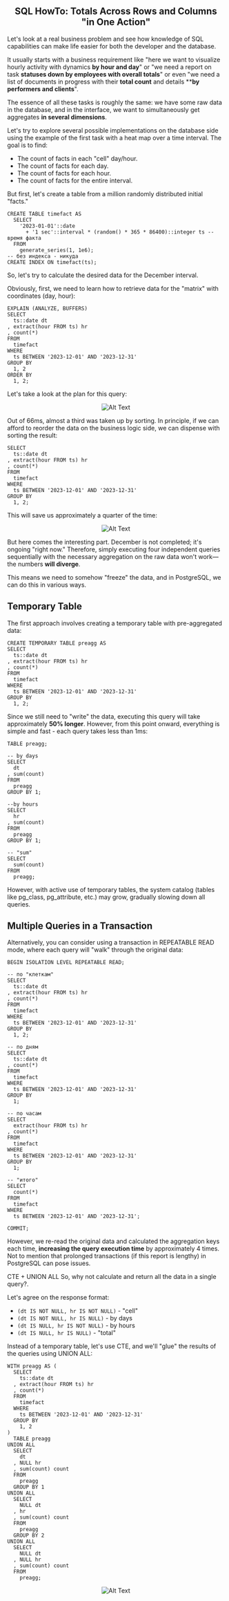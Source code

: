 <h2 align="center">SQL HowTo: Totals Across Rows and Columns "in One Action" </h2>

Let's look at a real business problem and see how knowledge of SQL capabilities can make life easier for both the developer and the database.

It usually starts with a business requirement like "here we want to visualize hourly activity with dynamics **by hour and day**" or "we need a report on task **statuses  down by employees with overall totals**" or even "we need a list of documents in progress with their ****total count**** and details ****by performers and clients**".

The essence of all these tasks is roughly the same: we have some raw data in the database, and in the interface, we want to simultaneously get aggregates **in several dimensions**.

Let's try to explore several possible implementations on the database side using the example of the first task with a heat map over a time interval. The goal is to find:

- The count of facts in each "cell" day/hour.
- The count of facts for each day.
- The count of facts for each hour.
- The count of facts for the entire interval.

But first, let's create a table from a million randomly distributed initial "facts."

```
CREATE TABLE timefact AS
  SELECT
    '2023-01-01'::date
      + '1 sec'::interval * (random() * 365 * 86400)::integer ts -- время факта
  FROM
    generate_series(1, 1e6);
-- без индекса - никуда
CREATE INDEX ON timefact(ts);
```

So, let's try to calculate the desired data for the December interval.

Obviously, first, we need to learn how to retrieve data for the "matrix" with coordinates (day, hour):
```
EXPLAIN (ANALYZE, BUFFERS)
SELECT
  ts::date dt
, extract(hour FROM ts) hr
, count(*)
FROM
  timefact
WHERE
  ts BETWEEN '2023-12-01' AND '2023-12-31'
GROUP BY
  1, 2
ORDER BY
  1, 2;
```
Let's take a look at the plan for this query:
<p align="center">
<img src="https://habrastorage.org/r/w1560/getpro/habr/upload_files/150/858/fd4/150858fd498cdbf3d3878d4ed61cab3e.png" alt="Alt Text">

Out of 66ms, almost a third was taken up by sorting. In principle, if we can afford to reorder the data on the business logic side, we can dispense with sorting the result:
```
SELECT
  ts::date dt
, extract(hour FROM ts) hr
, count(*)
FROM
  timefact
WHERE
  ts BETWEEN '2023-12-01' AND '2023-12-31'
GROUP BY
  1, 2;
```
This will save us approximately a quarter of the time:
<p align="center">
<img src="https://habrastorage.org/r/w1560/getpro/habr/upload_files/5dc/6de/5ec/5dc6de5ec6d91b1fdce8305a85e22a03.png" alt="Alt Text">

  But here comes the interesting part. December is not completed; it's ongoing "right now." Therefore, simply executing four independent queries sequentially with the necessary aggregation on the raw data won't work— the numbers **will diverge**.

This means we need to somehow "freeze" the data, and in PostgreSQL, we can do this in various ways.

## Temporary Table
The first approach involves creating a temporary table with pre-aggregated data:
```
CREATE TEMPORARY TABLE preagg AS
SELECT
  ts::date dt
, extract(hour FROM ts) hr
, count(*)
FROM
  timefact
WHERE
  ts BETWEEN '2023-12-01' AND '2023-12-31'
GROUP BY
  1, 2;
```
Since we still need to "write" the data, executing this query will take approximately **50% longer**. However, from this point onward, everything is simple and fast - each query takes less than 1ms:

```
TABLE preagg;

-- by days
SELECT
  dt
, sum(count)
FROM
  preagg
GROUP BY 1;

--by hours
SELECT
  hr
, sum(count)
FROM
  preagg
GROUP BY 1;

-- "sum"
SELECT
  sum(count)
FROM
  preagg;
```
However, with active use of temporary tables, the system catalog (tables like pg_class, pg_attribute, etc.) may grow, gradually slowing down all queries.

## Multiple Queries in a Transaction

Alternatively, you can consider using a transaction in REPEATABLE READ mode, where each query will "walk" through the original data:

```
BEGIN ISOLATION LEVEL REPEATABLE READ;

-- по "клеткам"
SELECT
  ts::date dt
, extract(hour FROM ts) hr
, count(*)
FROM
  timefact
WHERE
  ts BETWEEN '2023-12-01' AND '2023-12-31'
GROUP BY
  1, 2;

-- по дням
SELECT
  ts::date dt
, count(*)
FROM
  timefact
WHERE
  ts BETWEEN '2023-12-01' AND '2023-12-31'
GROUP BY
  1;

-- по часам
SELECT
  extract(hour FROM ts) hr
, count(*)
FROM
  timefact
WHERE
  ts BETWEEN '2023-12-01' AND '2023-12-31'
GROUP BY
  1;

-- "итого"
SELECT
  count(*)
FROM
  timefact
WHERE
  ts BETWEEN '2023-12-01' AND '2023-12-31';

COMMIT;
```

However, we re-read the original data and calculated the aggregation keys each time, **increasing the query execution time** by approximately 4 times. Not to mention that prolonged transactions (if this report is lengthy) in PostgreSQL can pose issues.

CTE + UNION ALL
So, why not calculate and return all the data in a single query?.

Let's agree on the response format:

- `(dt IS NOT NULL, hr IS NOT NULL)` - "cell"
- `(dt IS NOT NULL, hr IS NULL)` - by days
- `(dt IS NULL, hr IS NOT NULL)` - by hours
- `(dt IS NULL, hr IS NULL)` - "total"

Instead of a temporary table, let's use CTE, and we'll "glue" the results of the queries using UNION ALL:
```
WITH preagg AS (
  SELECT
    ts::date dt
  , extract(hour FROM ts) hr
  , count(*)
  FROM
    timefact
  WHERE
    ts BETWEEN '2023-12-01' AND '2023-12-31'
  GROUP BY
    1, 2
)
  TABLE preagg
UNION ALL
  SELECT
    dt
  , NULL hr
  , sum(count) count
  FROM
    preagg
  GROUP BY 1
UNION ALL
  SELECT
    NULL dt
  , hr
  , sum(count) count
  FROM
    preagg
  GROUP BY 2
UNION ALL
  SELECT
    NULL dt
  , NULL hr
  , sum(count) count
  FROM
    preagg;
```
<p align="center">
<img src="https://habrastorage.org/getpro/habr/upload_files/c4f/adf/7c9/c4fadf7c9340b3d2182719684a0d3821.png" alt="Alt Text">
